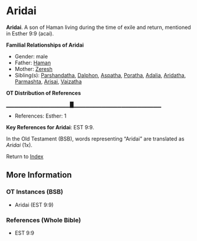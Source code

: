 # Aridai
**Aridai**. 
A son of Haman living during the time of exile and return, mentioned in Esther 9:9 (acai). 




**Familial Relationships of Aridai**


* Gender: male
* Father: [Haman](Haman.md)
* Mother: [Zeresh](Zeresh.md)
* Sibling(s): [Parshandatha](Parshandatha.md), [Dalphon](Dalphon.md), [Aspatha](Aspatha.md), [Poratha](Poratha.md), [Adalia](Adalia.md), [Aridatha](Aridatha.md), [Parmashta](Parmashta.md), [Arisai](Arisai.md), [Vaizatha](Vaizatha.md)


**OT Distribution of References**

▁▁▁▁▁▁▁▁▁▁▁▁▁▁▁▁█▁▁▁▁▁▁▁▁▁▁▁▁▁▁▁▁▁▁▁▁▁▁
* References: Esther: 1



**Key References for Aridai**: 
EST 9:9. 


In the Old Testament (BSB), words representing “Aridai” are translated as 
*Aridai* (1x). 




Return to [Index](00-Index.md)

## More Information

### OT Instances (BSB)

* Aridai (EST 9:9)



### References (Whole Bible)

* EST 9:9



